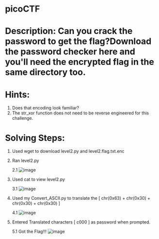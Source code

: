# picoCTF

# Description: Can you crack the password to get the flag?Download the password checker here and you'll need the encrypted flag in the same directory too.  

# Hints:
1. Does that encoding look familiar?  
2. The str_xor function does not need to be reverse engineered for this challenge.  

# Solving Steps:
1. Used wget to download level2.py and level2.flag.txt.enc
2. Ran level2.py 

      2.1 ![image](https://user-images.githubusercontent.com/99389724/154407523-444aa851-600b-4766-a208-d22d69743023.png)

        
3. Used cat to view level2.py 

      3.1 ![image](https://user-images.githubusercontent.com/99389724/154407671-581f22b8-1a04-4f58-8ee0-ceb07fe692e9.png)


4. Used my Convert_ASCII.py to translate the [ chr(0x63) + chr(0x30) + chr(0x30) + chr(0x30) ]
 
      4.1 ![image](https://user-images.githubusercontent.com/99389724/154407760-370f3417-dd8d-4ab7-944a-455f45f9cb36.png)
    

5. Entered Translated characters [ c000 ] as password when prompted.

      5.1 Got the Flag!!! ![image](https://user-images.githubusercontent.com/99389724/154407803-3841c331-37fb-4c8c-b9db-81a5be498ab2.png)
